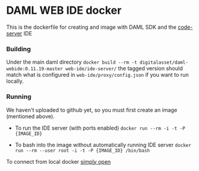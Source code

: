 # DAML WEB IDE docker
This is the dockerfile for creating and image with DAML SDK and the [code-server](https://github.com/codercom/code-server) IDE

### Building
Under the main daml directory `docker build --rm -t digitalasset/daml-webide:0.11.19-master web-ide/ide-server/`
the tagged version should match what is configured in `web-ide/proxy/config.json` if you want to run locally.

### Running
We haven't uploaded to github yet, so you must first create an image (mentioned above).

* To run the IDE server (with ports enabled)
`docker run --rm -i -t -P {IMAGE_ID}`

* To bash into the image without automatically running IDE server
`docker run --rm --user root -i -t -P {IMAGE_ID} /bin/bash`

To connect from local docker [simply open](http://localhost:8443)
